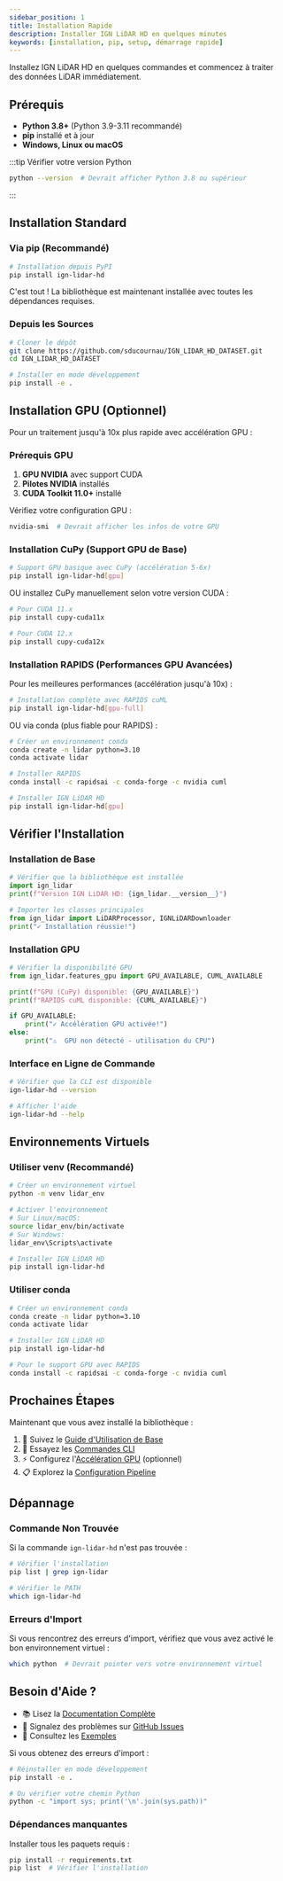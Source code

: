 ```yaml
---
sidebar_position: 1
title: Installation Rapide
description: Installer IGN LiDAR HD en quelques minutes
keywords: [installation, pip, setup, démarrage rapide]
---
```


Installez IGN LiDAR HD en quelques commandes et commencez à traiter des données LiDAR immédiatement.

## Prérequis

- **Python 3.8+** (Python 3.9-3.11 recommandé)
- **pip** installé et à jour
- **Windows, Linux ou macOS**

:::tip Vérifier votre version Python

```bash
python --version  # Devrait afficher Python 3.8 ou supérieur
```

:::

## Installation Standard

### Via pip (Recommandé)

```bash
# Installation depuis PyPI
pip install ign-lidar-hd
```

C'est tout ! La bibliothèque est maintenant installée avec toutes les dépendances requises.

### Depuis les Sources

```bash
# Cloner le dépôt
git clone https://github.com/sducournau/IGN_LIDAR_HD_DATASET.git
cd IGN_LIDAR_HD_DATASET

# Installer en mode développement
pip install -e .
```

## Installation GPU (Optionnel)

Pour un traitement jusqu'à 10x plus rapide avec accélération GPU :

### Prérequis GPU

1. **GPU NVIDIA** avec support CUDA
2. **Pilotes NVIDIA** installés
3. **CUDA Toolkit 11.0+** installé

Vérifiez votre configuration GPU :

```bash
nvidia-smi  # Devrait afficher les infos de votre GPU
```

### Installation CuPy (Support GPU de Base)

```bash
# Support GPU basique avec CuPy (accélération 5-6x)
pip install ign-lidar-hd[gpu]
```

OU installez CuPy manuellement selon votre version CUDA :

```bash
# Pour CUDA 11.x
pip install cupy-cuda11x

# Pour CUDA 12.x
pip install cupy-cuda12x
```

### Installation RAPIDS (Performances GPU Avancées)

Pour les meilleures performances (accélération jusqu'à 10x) :

```bash
# Installation complète avec RAPIDS cuML
pip install ign-lidar-hd[gpu-full]
```

OU via conda (plus fiable pour RAPIDS) :

```bash
# Créer un environnement conda
conda create -n lidar python=3.10
conda activate lidar

# Installer RAPIDS
conda install -c rapidsai -c conda-forge -c nvidia cuml

# Installer IGN LiDAR HD
pip install ign-lidar-hd[gpu]
```

## Vérifier l'Installation

### Installation de Base

```python
# Vérifier que la bibliothèque est installée
import ign_lidar
print(f"Version IGN LiDAR HD: {ign_lidar.__version__}")

# Importer les classes principales
from ign_lidar import LiDARProcessor, IGNLiDARDownloader
print("✓ Installation réussie!")
```

### Installation GPU

```python
# Vérifier la disponibilité GPU
from ign_lidar.features_gpu import GPU_AVAILABLE, CUML_AVAILABLE

print(f"GPU (CuPy) disponible: {GPU_AVAILABLE}")
print(f"RAPIDS cuML disponible: {CUML_AVAILABLE}")

if GPU_AVAILABLE:
    print("✓ Accélération GPU activée!")
else:
    print("⚠️  GPU non détecté - utilisation du CPU")
```

### Interface en Ligne de Commande

```bash
# Vérifier que la CLI est disponible
ign-lidar-hd --version

# Afficher l'aide
ign-lidar-hd --help
```

## Environnements Virtuels

### Utiliser venv (Recommandé)

```bash
# Créer un environnement virtuel
python -m venv lidar_env

# Activer l'environnement
# Sur Linux/macOS:
source lidar_env/bin/activate
# Sur Windows:
lidar_env\Scripts\activate

# Installer IGN LiDAR HD
pip install ign-lidar-hd
```

### Utiliser conda

```bash
# Créer un environnement conda
conda create -n lidar python=3.10
conda activate lidar

# Installer IGN LiDAR HD
pip install ign-lidar-hd

# Pour le support GPU avec RAPIDS
conda install -c rapidsai -c conda-forge -c nvidia cuml
```

## Prochaines Étapes

Maintenant que vous avez installé la bibliothèque :

1. 📖 Suivez le [Guide d'Utilisation de Base](../guides/basic-usage.md)
2. 🚀 Essayez les [Commandes CLI](../guides/cli-commands.md)
3. ⚡ Configurez l'[Accélération GPU](../guides/gpu-acceleration.md) (optionnel)
4. 📋 Explorez la [Configuration Pipeline](../features/pipeline-configuration.md)

## Dépannage

### Commande Non Trouvée

Si la commande `ign-lidar-hd` n'est pas trouvée :

```bash
# Vérifier l'installation
pip list | grep ign-lidar

# Vérifier le PATH
which ign-lidar-hd
```

### Erreurs d'Import

Si vous rencontrez des erreurs d'import, vérifiez que vous avez activé le bon environnement virtuel :

```bash
which python  # Devrait pointer vers votre environnement virtuel
```

## Besoin d'Aide ?

- 📚 Lisez la [Documentation Complète](/)
- 🐛 Signalez des problèmes sur [GitHub Issues](https://github.com/sducournau/IGN_LIDAR_HD_DATASET/issues)
- 💬 Consultez les [Exemples](https://github.com/sducournau/IGN_LIDAR_HD_DATASET/tree/main/examples)

Si vous obtenez des erreurs d'import :

```bash
# Réinstaller en mode développement
pip install -e .

# Ou vérifier votre chemin Python
python -c "import sys; print('\n'.join(sys.path))"
```

### Dépendances manquantes

Installer tous les paquets requis :

```bash
pip install -r requirements.txt
pip list  # Vérifier l'installation
```
